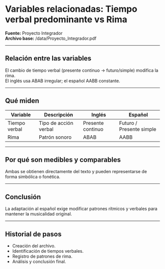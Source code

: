 # Variables relacionadas: Tiempo verbal predominante vs Rima
**Fuente:** Proyecto Integrador  
**Archivo base:** /data/Proyecto_Integrador.pdf  

---

## Relación entre las variables
El cambio de tiempo verbal (presente continuo → futuro/simple) modifica la rima.  
El inglés usa ABAB irregular; el español AABB constante.

---

## Qué miden
| Variable | Descripción | Inglés | Español |
|-----------|--------------|---------|----------|
| Tiempo verbal | Tipo de acción verbal | Presente continuo | Futuro / Presente simple |
| Rima | Patrón sonoro | ABAB | AABB |

---

## Por qué son medibles y comparables
Ambas se obtienen directamente del texto y pueden representarse de forma simbólica o fonética.

---

## Conclusión
La adaptación al español exige modificar patrones rítmicos y verbales para mantener la musicalidad original.

---

## Historial de pasos
- Creación del archivo.  
- Identificación de tiempos verbales.  
- Registro de patrones de rima.  
- Análisis y conclusión final.
